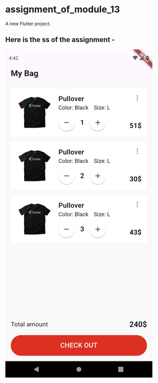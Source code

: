 # assignment_of_module_13

A new Flutter project.

## Here is the ss of the assignment - 

![assignment ss](assets/images/ss.png)
